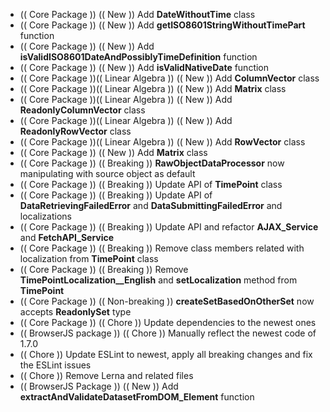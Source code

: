 + (( Core Package )) (( New )) Add **DateWithoutTime** class
+ (( Core Package )) (( New )) Add **getISO8601StringWithoutTimePart** function
+ (( Core Package )) (( New )) Add **isValidISO8601DateAndPossiblyTimeDefinition** function
+ (( Core Package )) (( New )) Add **isValidNativeDate** function
+ (( Core Package ))(( Linear Algebra )) (( New )) Add **ColumnVector** class
+ (( Core Package ))(( Linear Algebra )) (( New )) Add **Matrix** class
+ (( Core Package ))(( Linear Algebra )) (( New )) Add **ReadonlyColumnVector** class
+ (( Core Package ))(( Linear Algebra )) (( New )) Add **ReadonlyRowVector** class
+ (( Core Package ))(( Linear Algebra )) (( New )) Add **RowVector** class
+ (( Core Package )) (( New )) Add **Matrix** class
+ (( Core Package )) (( Breaking )) **RawObjectDataProcessor** now manipulating with source object as default 
+ (( Core Package )) (( Breaking )) Update API of **TimePoint** class
+ (( Core Package )) (( Breaking )) Update API of **DataRetrievingFailedError** and **DataSubmittingFailedError** and localizations
+ (( Core Package )) (( Breaking )) Update API and refactor **AJAX_Service** and **FetchAPI_Service**
+ (( Core Package )) (( Breaking )) Remove class members related with localization from **TimePoint** class
+ (( Core Package )) (( Breaking )) Remove **TimePointLocalization__English** and **setLocalization** method from **TimePoint**
+ (( Core Package )) (( Non-breaking )) **createSetBasedOnOtherSet** now accepts **ReadonlySet** type
+ (( Core Package )) (( Chore )) Update dependencies to the newest ones
+ (( BrowserJS package )) (( Chore )) Manually reflect the newest code of 1.7.0
+ (( Chore )) Update ESLint to newest, apply all breaking changes and fix the ESLint issues
+ (( Chore )) Remove Lerna and related files
+ (( BrowserJS Package )) (( New )) Add **extractAndValidateDatasetFromDOM_Element** function
